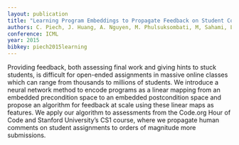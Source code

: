 ```yaml
---
layout: publication
title: "Learning Program Embeddings to Propagate Feedback on Student Code"
authors: C. Piech, J. Huang, A. Nguyen, M. Phulsuksombati, M, Sahami, L. Guibas
conference: ICML
year: 2015
bibkey: piech2015learning
---
```

Providing feedback, both assessing final work
and giving hints to stuck students, is difficult
for open-ended assignments in massive online
classes which can range from thousands to millions of students. We introduce a neural network
method to encode programs as a linear mapping
from an embedded precondition space to an embedded postcondition space and propose an algorithm for feedback at scale using these linear maps as features. We apply our algorithm
to assessments from the Code.org Hour of Code
and Stanford University’s CS1 course, where we
propagate human comments on student assignments to orders of magnitude more submissions.
